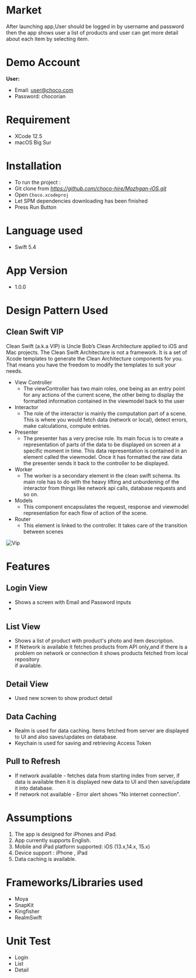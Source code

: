 # Market
After launching app,User should be logged in by username and password then the app shows user a list of products and user can get more detail about each item by selecting item. 


# Demo Account
**User:**
 - Email: user@choco.com 
 - Password: chocorian


# Requirement
- XCode 12.5
- macOS Big Sur

# Installation
- To run the project :
- Git clone from *https://github.com/choco-hire/Mozhgan-iOS.git*
- Open `Choco.xcodeproj`
- Let SPM dependencies downloading has been finished
- Press Run Button

# Language used 
- Swift 5.4

# App Version
- 1.0.0 
# Design Pattern Used

## Clean Swift VIP
Clean Swift (a.k.a VIP) is Uncle Bob’s Clean Architecture applied to iOS and Mac projects. The Clean Swift Architecture is not a framework. It is a set of Xcode templates to generate the Clean Architecture components for you. That means you have the freedom to modify the templates to suit your needs.
- View Controller
  - The viewController has two main roles, one being as an entry point for any actions of the current scene, the other being to display the formatted information contained in the viewmodel back to the user
- Interactor
  - The role of the interactor is mainly the computation part of a scene. This is where you would fetch data (network or local), detect errors, make calculations, compute entries.
- Presenter
  - The presenter has a very precise role. Its main focus is to create a representation of parts of the data to be displayed on screen at a specific moment in time. This data representation is contained in an element called the viewmodel. Once it has formatted the raw data the presenter sends it back to the controller to be displayed.
- Worker
  - The worker is a secondary element in the clean swift schema. Its main role has to do with the heavy lifting and unburdening of the interactor from things like network api calls, database requests and so on.
- Models
  - This component encapsulates the request, response and viewmodel representation for each flow of action of the scene.
- Router
  - This element is linked to the controller. It takes care of the transition between scenes 

![Vip](https://www.netguru.com/hs-fs/hubfs/894db5a4-4fdf-4928-b887-07836f7ec843.jpeg?width=1604&name=894db5a4-4fdf-4928-b887-07836f7ec843.jpeg)

# Features

## Login View
- Shows a screen with Email and Password inputs
-  
## List View
- Shows a list of product with product's photo and item description.
- If Network is available it fetches products from API only,and if there is a problem on network or connection it shows products fetched from local repository  
  if available.

## Detail View
- Used new screen to show  product detail

## Data Caching
- Realm is used for data caching. Items fetched from server are displayed to UI and also saves/updates on database.
- Keychain is used for saving and retrieving Access Token

## Pull to Refresh
- If network available - fetches data from starting index from server, if data is available then it is displayed new data to UI and then save/update it into database.
- If network not available - Error alert shows "No internet connection".


# Assumptions        
 1. The app is designed for iPhones and iPad.        
 2. App currently supports English.
 3. Mobile and iPad platform supported: iOS (13.x,14.x, 15.x)        
 4. Device support : iPhone , iPad  
 5. Data caching is available.



# Frameworks/Libraries used
- Moya
- SnapKit
- Kingfisher
- RealmSwift


# Unit Test
- Login
- List
- Detail



